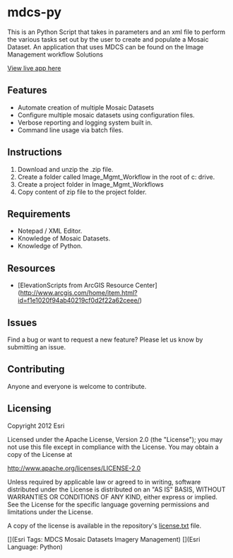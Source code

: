 # mdcs-py

This is an Python Script that takes in parameters and an xml file to perform the various tasks set out by the user to create and populate a Mosaic Dataset.
An application that uses MDCS can be found on the Image Management workflow Solutions

[View live app here]( http://www.arcgis.com/home/item.html?id=f1e1020f94ab40219cf0d2f22a62ceee/)


## Features
* Automate creation of multiple Mosaic Datasets
* Configure multiple mosaic datasets using configuration files.
* Verbose reporting and logging system built in. 
* Command line usage via batch files. 

## Instructions

1. Download and unzip the .zip file.
2. Create a folder called Image_Mgmt_Workflow in the root of c: drive.
3. Create a project folder in Image_Mgmt_Workflows
4. Copy content of zip file to the project folder. 

## Requirements

* Notepad / XML Editor.
* Knowledge of Mosaic Datasets.
* Knowledge of Python.

## Resources

* [ElevationScripts from ArcGIS Resource Center] (http://www.arcgis.com/home/item.html?id=f1e1020f94ab40219cf0d2f22a62ceee/)

## Issues

Find a bug or want to request a new feature?  Please let us know by submitting an issue.

## Contributing

Anyone and everyone is welcome to contribute. 

## Licensing
Copyright 2012 Esri

Licensed under the Apache License, Version 2.0 (the "License");
you may not use this file except in compliance with the License.
You may obtain a copy of the License at

   http://www.apache.org/licenses/LICENSE-2.0

Unless required by applicable law or agreed to in writing, software
distributed under the License is distributed on an "AS IS" BASIS,
WITHOUT WARRANTIES OR CONDITIONS OF ANY KIND, either express or implied.
See the License for the specific language governing permissions and
limitations under the License.

A copy of the license is available in the repository's [license.txt](https://github.com/ArcGIS/mdcs-py/blob/master/license.txt) file.

[](Esri Tags: MDCS Mosaic Datasets Imagery Management) 
[](Esri Language: Python)

